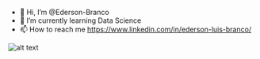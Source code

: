 - 👋 Hi, I’m @Ederson-Branco
- 🌱 I’m currently learning Data Science
- 📫 How to reach me https://www.linkedin.com/in/ederson-luis-branco/

![alt text](https://drive.google.com/file/d/1ZkCwd0Pg3iMW7OkyV-BUYGSJiD31b0Ei/view?usp=sharing)
